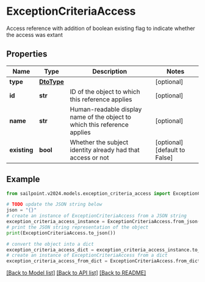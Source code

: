 # ExceptionCriteriaAccess

Access reference with addition of boolean existing flag to indicate whether the access was extant

## Properties

Name | Type | Description | Notes
------------ | ------------- | ------------- | -------------
**type** | [**DtoType**](DtoType.md) |  | [optional] 
**id** | **str** | ID of the object to which this reference applies | [optional] 
**name** | **str** | Human-readable display name of the object to which this reference applies | [optional] 
**existing** | **bool** | Whether the subject identity already had that access or not | [optional] [default to False]

## Example

```python
from sailpoint.v2024.models.exception_criteria_access import ExceptionCriteriaAccess

# TODO update the JSON string below
json = "{}"
# create an instance of ExceptionCriteriaAccess from a JSON string
exception_criteria_access_instance = ExceptionCriteriaAccess.from_json(json)
# print the JSON string representation of the object
print(ExceptionCriteriaAccess.to_json())

# convert the object into a dict
exception_criteria_access_dict = exception_criteria_access_instance.to_dict()
# create an instance of ExceptionCriteriaAccess from a dict
exception_criteria_access_from_dict = ExceptionCriteriaAccess.from_dict(exception_criteria_access_dict)
```
[[Back to Model list]](../README.md#documentation-for-models) [[Back to API list]](../README.md#documentation-for-api-endpoints) [[Back to README]](../README.md)


